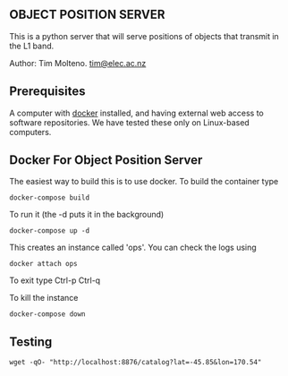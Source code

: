 ## OBJECT POSITION SERVER

This is a python server that will serve positions of objects that transmit in the L1 band.

Author: Tim Molteno. tim@elec.ac.nz

## Prerequisites

A computer with [docker](https://docker.io) installed, and having external web access to software repositories. We have tested these only on Linux-based computers.

## Docker For Object Position Server

The easiest way to build this is to use docker. To build the container type

    docker-compose build

To run it (the -d puts it in the background)

    docker-compose up -d

This creates an instance called 'ops'. You can check the logs using 

    docker attach ops

To exit type Ctrl-p Ctrl-q

    
To kill the instance

    docker-compose down

    
## Testing

    wget -qO- "http://localhost:8876/catalog?lat=-45.85&lon=170.54"
